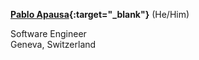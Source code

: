**[Pablo Apausa](https://apausa.xyz){:target="_blank"}** (He/Him)  
  
Software Engineer  
Geneva, Switzerland  


